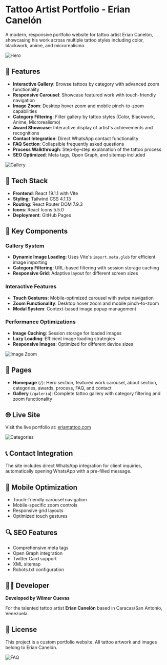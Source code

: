 # Tattoo Artist Portfolio - Erian Canelón

A modern, responsive portfolio website for tattoo artist Erian Canelón, showcasing his work across multiple tattoo styles including color, blackwork, anime, and microrealismo.

![Hero](assets/readme/hero.png)


## 🎨 Features

- **Interactive Gallery**: Browse tattoos by category with advanced zoom functionality
- **Responsive Carousel**: Showcase featured work with touch-friendly navigation
- **Image Zoom**: Desktop hover zoom and mobile pinch-to-zoom capabilities
- **Category Filtering**: Filter gallery by tattoo styles (Color, Blackwork, Anime, Microrealismo)
- **Award Showcase**: Interactive display of artist's achievements and recognitions
- **Contact Integration**: Direct WhatsApp contact functionality
- **FAQ Section**: Collapsible frequently asked questions
- **Process Walkthrough**: Step-by-step explanation of the tattoo process
- **SEO Optimized**: Meta tags, Open Graph, and sitemap included

![Gallery](assets/readme/galery.png)

## 🚀 Tech Stack

- **Frontend**: React 19.1.1 with Vite
- **Styling**: Tailwind CSS 4.1.13
- **Routing**: React Router DOM 7.9.3
- **Icons**: React Icons 5.5.0
- **Deployment**: GitHub Pages


## 📱 Key Components

### Gallery System
- **Dynamic Image Loading**: Uses Vite's `import.meta.glob` for efficient image importing
- **Category Filtering**: URL-based filtering with session storage caching
- **Responsive Grid**: Adaptive layout for different screen sizes

### Interactive Features
- **Touch Gestures**: Mobile-optimized carousel with swipe navigation
- **Zoom Functionality**: Desktop hover zoom and mobile pinch-to-zoom
- **Modal System**: Context-based image popup management

### Performance Optimizations
- **Image Caching**: Session storage for loaded images
- **Lazy Loading**: Efficient image loading strategies
- **Responsive Images**: Optimized for different device sizes

![Image Zoom](assets/readme/imageZoom.gif)

## 🎯 Pages

- **Homepage** (`/`): Hero section, featured work carousel, about section, categories, awards, process, FAQ, and contact
- **Gallery** (`/galeria`): Complete tattoo gallery with category filtering and zoom functionality

## 🌐 Live Site

Visit the live portfolio at: [eriantattoo.com](https://eriantattoo.com)

![Categories](assets/readme/categories.png)

## 📞 Contact Integration

The site includes direct WhatsApp integration for client inquiries, automatically opening WhatsApp with a pre-filled message.

## 📱 Mobile Optimization

- Touch-friendly carousel navigation
- Mobile-specific zoom controls
- Responsive grid layouts
- Optimized touch gestures

## 🔍 SEO Features

- Comprehensive meta tags
- Open Graph integration
- Twitter Card support
- XML sitemap
- Robots.txt configuration

## 👨‍💻 Developer

**Developed by Wilmer Cuevas**

For the talented tattoo artist **Erian Canelón** based in Caracas/San Antonio, Venezuela.

## 📄 License

This project is a custom portfolio website. All tattoo artwork and images belong to Erian Canelón.

![FAQ](assets/readme/faq.png)